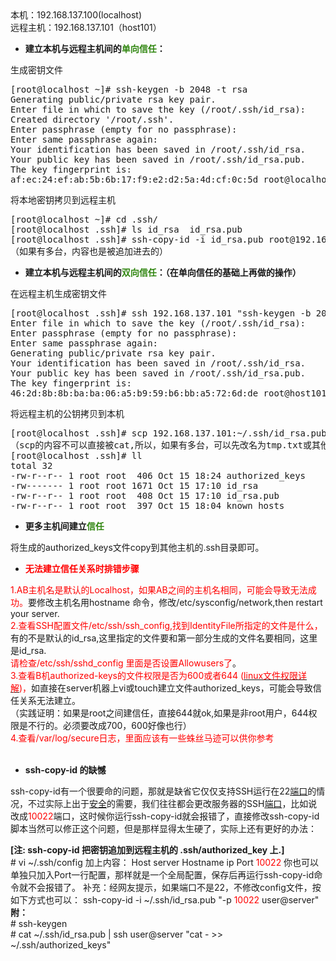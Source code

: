 <!--
author: vaster
date: 2015-12-22 23:56:56
title: 【Linux】主机间做信任（单向和双向）
tags: Linux,配置文件
category: Linux
status: publish
summary: 本机：192.168.137.100(localhost)远程主机：192.168.137.101（host101）	建立本机与远程主机间的单向信任：生成密钥文件[root@localhost ~]# ssh-keygen -b 2048 -t rsaGenerating pub
-->

<div>本机：192.168.137.100(localhost)</div>
<div>远程主机：192.168.137.101（host101）</div>
<div>
<ul>
	<li><b>建立本机与远程主机间的<span style="color: #328712;">单向信任</span>：</b></li>
</ul>
生成密钥文件

</div>
<div>
<pre class="lang:vim decode:true">[root@localhost ~]# ssh-keygen -b 2048 -t rsa
Generating public/private rsa key pair.
Enter file in which to save the key (/root/.ssh/id_rsa):
Created directory '/root/.ssh'.
Enter passphrase (empty for no passphrase):
Enter same passphrase again:
Your identification has been saved in /root/.ssh/id_rsa.
Your public key has been saved in /root/.ssh/id_rsa.pub.
The key fingerprint is:
af:ec:24:ef:ab:5b:6b:17:f9:e2:d2:5a:4d:cf:0c:5d root@localhost.localdomain</pre>
</div>
将本地密钥拷贝到远程主机
<pre class="lang:vim decode:true">[root@localhost ~]# cd .ssh/ 
[root@localhost .ssh]# ls id_rsa  id_rsa.pub 
[root@localhost .ssh]# ssh-copy-id -i id_rsa.pub root@192.168.137.101     
（如果有多台，内容也是被追加进去的）
</pre>
<div>
<ul>
	<li><b>建立本机与远程主机间的<span style="color: #328712;">双向信任</span>：（在单向信任的基础上再做的操作）</b></li>
</ul>
</div>
在远程主机生成密钥文件
<div>
<pre class="lang:vim decode:true">[root@localhost .ssh]# ssh 192.168.137.101 "ssh-keygen -b 2048 -t rsa"
Enter file in which to save the key (/root/.ssh/id_rsa):
Enter passphrase (empty for no passphrase):
Enter same passphrase again:
Generating public/private rsa key pair.
Your identification has been saved in /root/.ssh/id_rsa.
Your public key has been saved in /root/.ssh/id_rsa.pub.
The key fingerprint is:
46:2d:8b:8b:ba:ba:06:a5:b9:59:b6:bb:a5:72:6d:de root@host101.localdomain</pre>
将远程主机的公钥拷贝到本机

</div>
<div>
<pre class="lang:vim decode:true">[root@localhost .ssh]# scp 192.168.137.101:~/.ssh/id_rsa.pub ./authorized_keys
（scp的内容不可以直接被cat,所以，如果有多台，可以先改名为tmp.txt或其他，再追加到authorized_keys） id_rsa.pub                                     100%  406     0.4KB/s   00:00
[root@localhost .ssh]# ll
total 32
-rw-r--r-- 1 root root  406 Oct 15 18:24 authorized_keys
-rw------- 1 root root 1671 Oct 15 17:10 id_rsa
-rw-r--r-- 1 root root  408 Oct 15 17:10 id_rsa.pub
-rw-r--r-- 1 root root  397 Oct 15 18:04 known_hosts</pre>
</div>
<div>
<ul>
	<li><b>更多主机间建立<span style="color: #328712;">信任</span></b></li>
</ul>
</div>
<div>将生成的authorized_keys文件copy到其他主机的.ssh目录即可。</div>
<div></div>
<div>
<ul>
	<li><span style="color: #ff0000;"><b>无法建立信任关系时排错步骤</b></span></li>
</ul>
<span style="color: #ff0000;">1.AB主机名是默认的Localhost，如果AB之间的主机名相同，可能会导致无法成功。</span>要修改主机名用hostname 命令，修改/etc/sysconfig/network,then restart your server.
<div><span style="color: #ff0000;">2.查看SSH配置文件/etc/ssh/ssh_config,找到IdentityFile所指定的文件是什么，</span>有的不是默认的id_rsa,这里指定的文件要和第一部分生成的文件名要相同，这里是id_rsa.</div>
<div><span style="color: #ff0000;">请检查/etc/ssh/sshd_config 里面是否设置Allowusers了</span>。</div>
<div></div>
<div><span style="color: #ff0000;">3.查看B机authorized-keys的文件权限是否为600或者644 (<a href="http://blogs.thescallop.com/zhouxiuhu/?p=320" rel="nofollow"><span style="color: #ff0000;">linux文件权限详解</span></a>)，</span>如直接在server机器上vi或touch建立文件authorized_keys，可能会导致信任关系无法建立。</div>
<div>（实践证明：如果是root之间建信任，直接644就ok,如果是非root用户，644权限是不行的。必须要改成700，600好像也行）</div>
<div></div>
<div><span style="color: #ff0000;">4.查看/var/log/secure日志，里面应该有一些蛛丝马迹可以供你参考</span></div>
<div><span style="color: #ff0000;"> </span></div>
<div></div>
<div>
<ul>
	<li><b>ssh-copy-id 的缺憾</b></li>
</ul>
</div>
<div>

ssh-copy-id有一个很要命的问题，那就是缺省它仅仅支持SSH运行在22<a href="http://www.net527.com/Ciscojishu/index.html" target="_blank"><span style="text-decoration: underline;">端口</span></a>的情况，不过实际上出于<a href="http://www.net527.com/Ciscojishu/index.html" target="_blank"><span style="text-decoration: underline;">安全</span></a>的需要，我们往往都会更改服务器的SSH<a href="http://www.net527.com/Ciscojishu/index.html" target="_blank"><span style="text-decoration: underline;">端口</span></a>，比如说改成<span style="color: #ff0000;">10022</span>端口，这时候你运行ssh-copy-id就会报错了，直接修改ssh-copy-id脚本当然可以修正这个问题，但是那样显得太生硬了，实际上还有更好的办法：
<div><b>[注: ssh-copy-id 把密钥追加到远程主机的 .ssh/authorized_key 上.]</b></div>
# vi ~/.ssh/config
加上内容：
Host server
Hostname ip
Port <span style="color: #ff0000;">10022</span>
你也可以单独只加入Port一行配置，那样就是一个全局配置，保存后再运行ssh-copy-id命令就不会报错了。
补充：经网友提示，如果端口不是22，不修改config文件，按如下方式也可以：
ssh-copy-id -i ~/.ssh/id_rsa.pub "-p <span style="color: #ff0000;">10022</span> user@server"

</div>
<div></div>
<div><b>附：</b></div>
</div>
<div># ssh-keygen</div>
<div># cat ~/.ssh/id_rsa.pub | ssh user@server "cat - &gt;&gt; ~/.ssh/authorized_keys"</div>